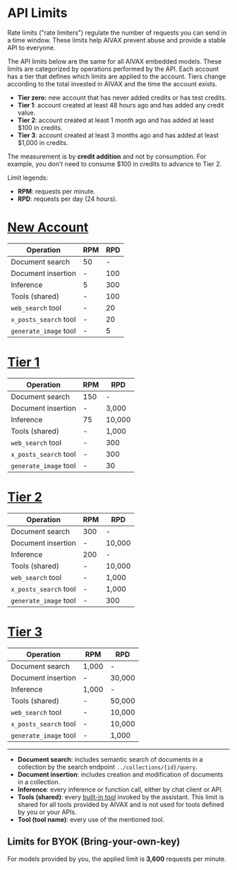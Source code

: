 # API Limits

Rate limits ("rate limiters") regulate the number of requests you can send in a time window. These limits help AIVAX prevent abuse and provide a stable API to everyone.

The API limits below are the same for all AIVAX embedded models. These limits are categorized by operations performed by the API. Each account has a tier that defines which limits are applied to the account. Tiers change according to the total invested in AIVAX and the time the account exists.

- **Tier zero:** new account that has never added credits or has test credits.
- **Tier 1**: account created at least 48 hours ago and has added any credit value.
- **Tier 2**: account created at least 1 month ago and has added at least $100 in credits.
- **Tier 3**: account created at least 3 months ago and has added at least $1,000 in credits.

The measurement is by **credit addition** and not by consumption. For example, you don't need to consume $100 in credits to advance to Tier 2.

Limit legends:

- **RPM**: requests per minute.
- **RPD**: requests per day (24 hours).

# [New Account](#tab/free)

| Operation | RPM | RPD |
| --- | --- | --- |
| Document search | 50 | - |
| Document insertion | - | 100 |
| Inference | 5 | 300 |
| Tools (shared) | - | 100 |
| `web_search` tool | - | 20 |
| `x_posts_search` tool | - | 20 |
| `generate_image` tool | - | 5 |

# [Tier 1](#tab/tier1)

| Operation | RPM | RPD |
| --- | --- | --- |
| Document search | 150 | - |
| Document insertion | - | 3,000 |
| Inference | 75 | 10,000 |
| Tools (shared) | - | 1,000 |
| `web_search` tool | - | 300 |
| `x_posts_search` tool | - | 300 |
| `generate_image` tool | - | 30 |

# [Tier 2](#tab/tier2)

| Operation | RPM | RPD |
| --- | --- | --- |
| Document search | 300 | - |
| Document insertion | - | 10,000 |
| Inference | 200 | - |
| Tools (shared) | - | 10,000 |
| `web_search` tool | - | 1,000 |
| `x_posts_search` tool | - | 1,000 |
| `generate_image` tool | - | 300 |

# [Tier 3](#tab/tier3)

| Operation | RPM | RPD |
| --- | --- | --- |
| Document search | 1,000 | - |
| Document insertion | - | 30,000 |
| Inference | 1,000 | - |
| Tools (shared) | - | 50,000 |
| `web_search` tool | - | 10,000 |
| `x_posts_search` tool | - | 10,000 |
| `generate_image` tool | - | 1,000 |

---

- **Document search**: includes semantic search of documents in a collection by the search endpoint `../collections/{id}/query`.
- **Document insertion**: includes creation and modification of documents in a collection.
- **Inference**: every inference or function call, either by chat client or API.
- **Tools (shared)**: every [built-in tool](/docs/en/builtin-tools) invoked by the assistant. This limit is shared for all tools provided by AIVAX and is not used for tools defined by you or your APIs.
- **Tool (tool name)**: every use of the mentioned tool.

## Limits for BYOK (Bring-your-own-key)

For models provided by you, the applied limit is **3,600** requests per minute.